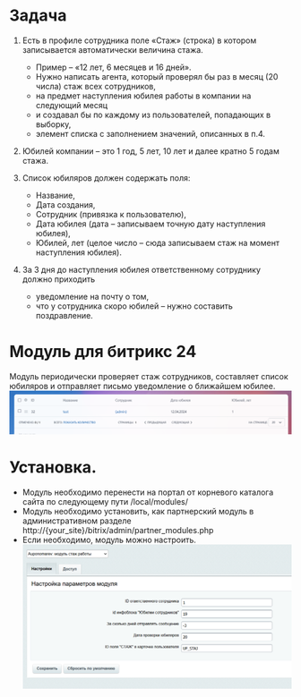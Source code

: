 # Задача

1. Есть в профиле сотрудника поле «Стаж» (строка) в котором записывается автоматически величина стажа. 
     - Пример – «12 лет, 6 месяцев и 16 дней».
     - Нужно написать агента, который проверял бы раз в месяц (20 числа) стаж всех сотрудников,
     - на предмет наступления юбилея работы в компании на следующий месяц
     - и создавал бы по каждому из пользователей, попадающих в выборку,
     - элемент списка с заполнением значений, описанных в п.4.

2.	Юбилей компании – это 1 год, 5 лет, 10 лет и далее кратно 5 годам стажа.

3.	Список юбиляров должен содержать поля:
      - Название,
      - Дата создания,
      - Сотрудник (привязка к пользователю),
      - Дата юбилея (дата – записываем точную дату наступления юбилея),
      - Юбилей, лет (целое число – сюда записываем стаж на момент наступления юбилея).

4.	За 3 дня до наступления юбилея ответственному сотруднику должно приходить 
      - уведомление на почту о том,
      - что у сотрудника скоро юбилей – нужно составить поздравление.

# Модуль для битрикс 24

Модуль периодически проверяет стаж сотрудников, составляет список юбиляров и отправляет письмо уведомление о ближайшем юбилее.  
![список юбиляров](auponomarev.workexperience/install/assert/usersgrid.png)

# Установка. 
- Модуль необходимо перенести на портал от корневого каталога сайта по следующему пути /local/modules/
- Модуль необходимо установить, как партнерский модуль в административном разделе http://{your_site}/bitrix/admin/partner_modules.php
- Если необходимо, модуль можно настроить.
 ![настройки модуля](auponomarev.workexperience/install/assert/options.png)
